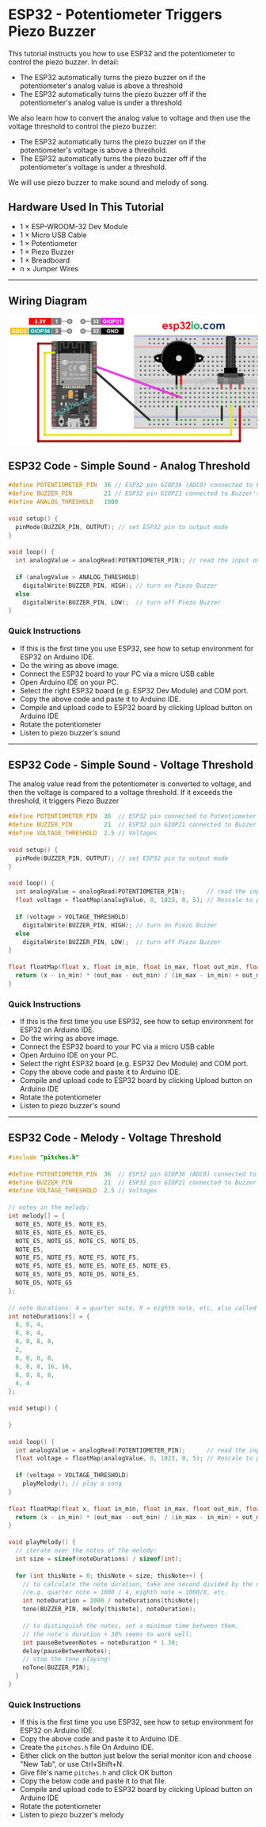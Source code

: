 # ESP32 - Potentiometer Triggers Piezo Buzzer

This tutorial instructs you how to use ESP32 and the potentiometer to control the piezo buzzer. In detail:

  * The ESP32 automatically turns the piezo buzzer on if the potentiometer's analog value is above a threshold
  * The ESP32 automatically turns the piezo buzzer off if the potentiometer's analog value is under a threshold

We also learn how to convert the analog value to voltage and then use the voltage threshold to control the piezo buzzer:

  * The ESP32 automatically turns the piezo buzzer on if the potentiometer's voltage is above a threshold.
  * The ESP32 automatically turns the piezo buzzer off if the potentiometer's voltage is under a threshold.

We will use piezo buzzer to make sound and melody of song.

## Hardware Used In This Tutorial

  * 1	×	ESP-WROOM-32 Dev Module	
  * 1	×	Micro USB Cable	
  * 1	×	Potentiometer	
  * 1	×	Piezo Buzzer	
  * 1	×	Breadboard	
  * n	×	Jumper Wires

---

## Wiring Diagram

![](figs/fig_5_1.jpg)

## ESP32 Code - Simple Sound - Analog Threshold

```c++
#define POTENTIOMETER_PIN  36 // ESP32 pin GIOP36 (ADC0) connected to Potentiometer pin
#define BUZZER_PIN         21 // ESP32 pin GIOP21 connected to Buzzer's pin
#define ANALOG_THRESHOLD   1000

void setup() {
  pinMode(BUZZER_PIN, OUTPUT); // set ESP32 pin to output mode
}

void loop() {
  int analogValue = analogRead(POTENTIOMETER_PIN); // read the input on analog pin

  if (analogValue > ANALOG_THRESHOLD)
    digitalWrite(BUZZER_PIN, HIGH); // turn on Piezo Buzzer
  else
    digitalWrite(BUZZER_PIN, LOW);  // turn off Piezo Buzzer
}

```

### Quick Instructions

  * If this is the first time you use ESP32, see how to setup environment for ESP32 on Arduino IDE.
  * Do the wiring as above image.
  * Connect the ESP32 board to your PC via a micro USB cable
  * Open Arduino IDE on your PC.
  * Select the right ESP32 board (e.g. ESP32 Dev Module) and COM port.
  * Copy the above code and paste it to Arduino IDE.
  * Compile and upload code to ESP32 board by clicking Upload button on Arduino IDE
  * Rotate the potentiometer
  * Listen to piezo buzzer's sound

---

## ESP32 Code - Simple Sound - Voltage Threshold

The analog value read from the potentiometer is converted to voltage, and then the voltage is compared to a voltage threshold. If it exceeds the threshold, it triggers Piezo Buzzer

```c++
#define POTENTIOMETER_PIN  36  // ESP32 pin connected to Potentiometer pin
#define BUZZER_PIN         21  // ESP32 pin GIOP21 connected to Buzzer's pin
#define VOLTAGE_THRESHOLD  2.5 // Voltages

void setup() {
  pinMode(BUZZER_PIN, OUTPUT); // set ESP32 pin to output mode
}

void loop() {
  int analogValue = analogRead(POTENTIOMETER_PIN);      // read the input on analog pin
  float voltage = floatMap(analogValue, 0, 1023, 0, 5); // Rescale to potentiometer's voltage

  if (voltage > VOLTAGE_THRESHOLD)
    digitalWrite(BUZZER_PIN, HIGH); // turn on Piezo Buzzer
  else
    digitalWrite(BUZZER_PIN, LOW);  // turn off Piezo Buzzer
}

float floatMap(float x, float in_min, float in_max, float out_min, float out_max) {
  return (x - in_min) * (out_max - out_min) / (in_max - in_min) + out_min;
}

```

### Quick Instructions

  * If this is the first time you use ESP32, see how to setup environment for ESP32 on Arduino IDE.
  * Do the wiring as above image.
  * Connect the ESP32 board to your PC via a micro USB cable
  * Open Arduino IDE on your PC.
  * Select the right ESP32 board (e.g. ESP32 Dev Module) and COM port.
  * Copy the above code and paste it to Arduino IDE.
  * Compile and upload code to ESP32 board by clicking Upload button on Arduino IDE
  * Rotate the potentiometer
  * Listen to piezo buzzer's sound

---

## ESP32 Code - Melody - Voltage Threshold

```c++
#include "pitches.h"

#define POTENTIOMETER_PIN  36  // ESP32 pin GIOP36 (ADC0) connected to Potentiometer pin
#define BUZZER_PIN         21  // ESP32 pin GIOP21 connected to Buzzer's pin
#define VOLTAGE_THRESHOLD  2.5 // Voltages

// notes in the melody:
int melody[] = {
  NOTE_E5, NOTE_E5, NOTE_E5,
  NOTE_E5, NOTE_E5, NOTE_E5,
  NOTE_E5, NOTE_G5, NOTE_C5, NOTE_D5,
  NOTE_E5,
  NOTE_F5, NOTE_F5, NOTE_F5, NOTE_F5,
  NOTE_F5, NOTE_E5, NOTE_E5, NOTE_E5, NOTE_E5,
  NOTE_E5, NOTE_D5, NOTE_D5, NOTE_E5,
  NOTE_D5, NOTE_G5
};

// note durations: 4 = quarter note, 8 = eighth note, etc, also called tempo:
int noteDurations[] = {
  8, 8, 4,
  8, 8, 4,
  8, 8, 8, 8,
  2,
  8, 8, 8, 8,
  8, 8, 8, 16, 16,
  8, 8, 8, 8,
  4, 4
};

void setup() {

}

void loop() {
  int analogValue = analogRead(POTENTIOMETER_PIN);      // read the input on analog pin
  float voltage = floatMap(analogValue, 0, 1023, 0, 5); // Rescale to potentiometer's voltage

  if (voltage > VOLTAGE_THRESHOLD)
    playMelody(); // play a song
}

float floatMap(float x, float in_min, float in_max, float out_min, float out_max) {
  return (x - in_min) * (out_max - out_min) / (in_max - in_min) + out_min;
}

void playMelody() {
  // iterate over the notes of the melody:
  int size = sizeof(noteDurations) / sizeof(int);

  for (int thisNote = 0; thisNote < size; thisNote++) {
    // to calculate the note duration, take one second divided by the note type.
    //e.g. quarter note = 1000 / 4, eighth note = 1000/8, etc.
    int noteDuration = 1000 / noteDurations[thisNote];
    tone(BUZZER_PIN, melody[thisNote], noteDuration);

    // to distinguish the notes, set a minimum time between them.
    // the note's duration + 30% seems to work well:
    int pauseBetweenNotes = noteDuration * 1.30;
    delay(pauseBetweenNotes);
    // stop the tone playing:
    noTone(BUZZER_PIN);
  }
}

```

### Quick Instructions

  * If this is the first time you use ESP32, see how to setup environment for ESP32 on Arduino IDE.
  * Copy the above code and paste it to Arduino IDE.
  * Create the `pitches.h` file On Arduino IDE.
  * Either click on the button just below the serial monitor icon and choose "New Tab", or use Ctrl+Shift+N.
  * Give file's name `pitches.h` and click OK button
  * Copy the below code and paste it to that file.
  * Compile and upload code to ESP32 board by clicking Upload button on Arduino IDE
  * Rotate the potentiometer
  * Listen to piezo buzzer's melody


